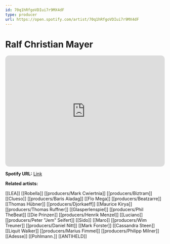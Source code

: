 ```yaml
---
id: 70q1hRfgoVDIui7r9MX4dF
type: producer
url: https://open.spotify.com/artist/70q1hRfgoVDIui7r9MX4dF
---
```

# Ralf Christian Mayer

<iframe style="border-radius:12px" src="https://open.spotify.com/embed/artist/70q1hRfgoVDIui7r9MX4dF" width="100%" height="352" frameBorder="0" allowfullscreen="" allow="autoplay; clipboard-write; encrypted-media; fullscreen; picture-in-picture" loading="lazy"></iframe>

**Spotify URL:** [Link](https://open.spotify.com/artist/70q1hRfgoVDIui7r9MX4dF)

**Related artists:**

[[LEA]]
[[Robella]]
[[producers/Mark Cwiertnia]]
[[producers/Biztram]]
[[Clueso]]
[[producers/Baris Aladag]]
[[Flo Mega]]
[[producers/Beatzarre]]
[[Thomas Hübner]]
[[producers/Djorkaeff]]
[[Maurice Kirya]]
[[producers/Thomas Ruffner]]
[[Glasperlenspiel]]
[[producers/Phil TheBeat]]
[[Die Prinzen]]
[[producers/Henrik Menzel]]
[[Luciano]]
[[producers/Peter "Jem" Seifert]]
[[Sido]]
[[Maro]]
[[producers/Wim Treuner]]
[[producers/Daniel Nitt]]
[[Mark Forster]]
[[Cassandra Steen]]
[[Liquit Walker]]
[[producers/Marius Fimmel]]
[[producers/Philipp Milner]]
[[Adesse]]
[[Pohlmann.]]
[[ANTIHELD]]
